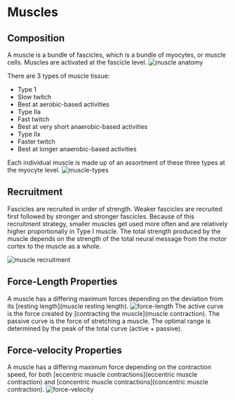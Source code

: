 # Muscles

## Composition
A muscle is a bundle of fascicles, which is a bundle of myocytes, or muscle cells.
Muscles are activated at the fascicle level.
![muscle anatomy](https://classconnection.s3.amazonaws.com/328/flashcards/782328/jpg/fascicle1317596959739.jpg)

There are 3 types of muscle tissue:
* Type 1
 * Slow twitch
 * Best at aerobic-based activities
* Type IIa
 * Fast twitch
 * Best at very short anaerobic-based activities
* Type IIx
 * Faster twitch
 * Best at longer anaerobic-based activities

Each individual muscle is made up of an assortment of these three types at the myocyte level.
![muscle-types](https://image.slidesharecdn.com/chapter014e-100826123605-phpapp02/95/chapter-01-power-points-23-728.jpg?cb=1282826254)

## Recruitment
Fascicles are recruited in order of strength. Weaker fascicles are recruited first followed by stronger and stronger fascicles. Because of this recruitment strategy, smaller muscles get used more often and are relatively higher proportionally in Type I muscle.
The total strength produced by the muscle depends on the strength of the total neural message from the motor cortex to the muscle as a whole.

![muscle recruitment](http://ptjournal.apta.org/content/85/4/358/F1.large.jpg)

## Force-Length Properties
A muscle has a differing maximum forces depending on the deviation from its [resting length](muscle resting length)\.
![force-length](http://www.bristol.ac.uk/phys-pharm/media/plangton/ugteach/ugindex/m1_index/nm_assess/image/length_tension1.jpg)
The active curve is the force created by [contracting the muscle](muscle contraction)\. 
The passive curve is the force of stretching a muscle.
The optimal range is determined by the peak of the total curve (active + passive).


## Force-velocity Properties
A muscle has a differing maximum force depending on the contraction speed, for both [eccentric muscle contractions](eccentric muscle contraction) and [concentric muscle contractions](concentric muscle contraction)\.
![force-velocity](https://96bda424cfcc34d9dd1a-0a7f10f87519dba22d2dbc6233a731e5.ssl.cf2.rackcdn.com/crossfitsanctify1/blog/ForceVelocity.png)